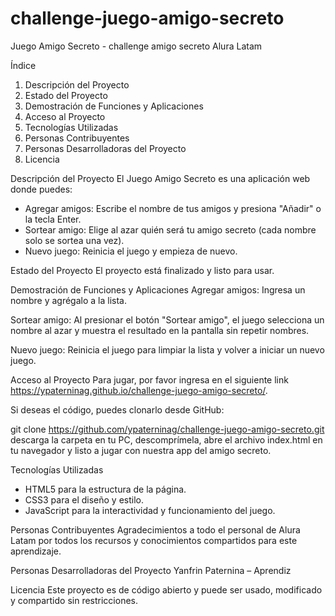 # challenge-juego-amigo-secreto
Juego Amigo Secreto - challenge amigo secreto Alura Latam

Índice
1. Descripción del Proyecto
2. Estado del Proyecto
3. Demostración de Funciones y Aplicaciones
4. Acceso al Proyecto
5. Tecnologías Utilizadas
6. Personas Contribuyentes
7. Personas Desarrolladoras del Proyecto
8. Licencia

Descripción del Proyecto
El Juego Amigo Secreto es una aplicación web donde puedes:

- Agregar amigos: Escribe el nombre de tus amigos y presiona "Añadir" o la tecla Enter.
- Sortear amigo: Elige al azar quién será tu amigo secreto (cada nombre solo se sortea una vez).
- Nuevo juego: Reinicia el juego y empieza de nuevo.

Estado del Proyecto
El proyecto está finalizado y listo para usar.

Demostración de Funciones y Aplicaciones
Agregar amigos:
Ingresa un nombre y agrégalo a la lista.

Sortear amigo:
Al presionar el botón "Sortear amigo", el juego selecciona un nombre al azar y muestra el resultado en la pantalla sin repetir nombres.

Nuevo juego:
Reinicia el juego para limpiar la lista y volver a iniciar un nuevo juego.

Acceso al Proyecto
Para jugar, por favor ingresa en el siguiente link https://ypaterninag.github.io/challenge-juego-amigo-secreto/.

Si deseas el código, puedes clonarlo desde GitHub:

git clone https://github.com/ypaterninag/challenge-juego-amigo-secreto.git 
descarga la carpeta en tu PC, descomprímela, abre el archivo index.html en tu navegador y listo a jugar con nuestra app del amigo secreto.

Tecnologías Utilizadas
- HTML5 para la estructura de la página.
- CSS3 para el diseño y estilo.
- JavaScript para la interactividad y funcionamiento del juego.

Personas Contribuyentes
Agradecimientos a todo el personal de Alura Latam por todos los recursos y conocimientos compartidos para este aprendizaje.

Personas Desarrolladoras del Proyecto
Yanfrin Paternina – Aprendiz

Licencia
Este proyecto es de código abierto y puede ser usado, modificado y compartido sin restricciones.
